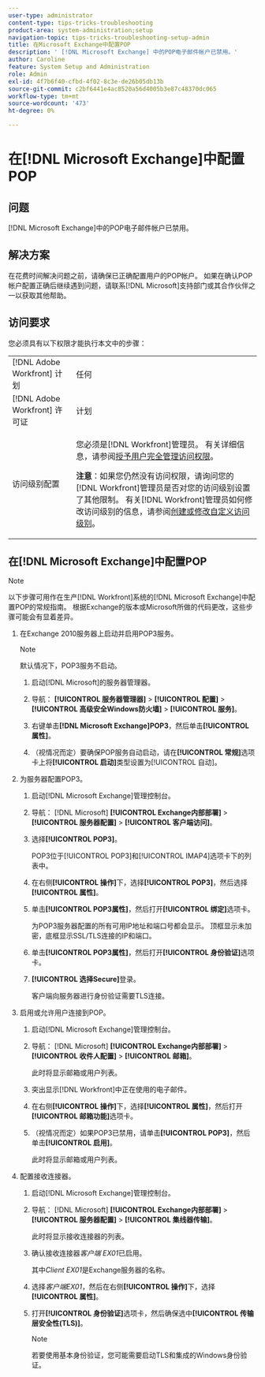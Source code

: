 ```yaml
---
user-type: administrator
content-type: tips-tricks-troubleshooting
product-area: system-administration;setup
navigation-topic: tips-tricks-troubleshooting-setup-admin
title: 在Microsoft Exchange中配置POP
description: ' [!DNL Microsoft Exchange] 中的POP电子邮件帐户已禁用。'
author: Caroline
feature: System Setup and Administration
role: Admin
exl-id: 4f7b6f40-cfbd-4f02-8c3e-de26b05db13b
source-git-commit: c2bf6441e4ac8520a56d4005b3e87c48370dc065
workflow-type: tm+mt
source-wordcount: '473'
ht-degree: 0%

---
```


# 在[!DNL Microsoft Exchange]中配置POP

## 问题

[!DNL Microsoft Exchange]中的POP电子邮件帐户已禁用。

## 解决方案

在花费时间解决问题之前，请确保已正确配置用户的POP帐户。 如果在确认POP帐户配置正确后继续遇到问题，请联系[!DNL Microsoft]支持部门或其合作伙伴之一以获取其他帮助。

<!--
<p data-mc-conditions="QuicksilverOrClassic.Draft mode">For instructions on integrating a POP account in Adobe Workfront, see .</p>
-->

## 访问要求

您必须具有以下权限才能执行本文中的步骤：

<table style="table-layout:auto"> 
 <col> 
 <col> 
 <tbody> 
  <tr> 
   <td role="rowheader">[!DNL Adobe Workfront] 计划</td> 
   <td>任何</td> 
  </tr> 
  <tr> 
   <td role="rowheader">[!DNL Adobe Workfront] 许可证</td> 
   <td>计划</td> 
  </tr> 
  <tr> 
   <td role="rowheader">访问级别配置</td> 
   <td> <p>您必须是[!DNL Workfront]管理员。 有关详细信息，请参阅<a href="../../administration-and-setup/add-users/configure-and-grant-access/grant-a-user-full-administrative-access.md" class="MCXref xref">授予用户完全管理访问权限</a>。</p> <p><b>注意</b>：如果您仍然没有访问权限，请询问您的[!DNL Workfront]管理员是否对您的访问级别设置了其他限制。 有关[!DNL Workfront]管理员如何修改访问级别的信息，请参阅<a href="../../administration-and-setup/add-users/configure-and-grant-access/create-modify-access-levels.md" class="MCXref xref">创建或修改自定义访问级别</a>。</p> </td> 
  </tr> 
 </tbody> 
</table>

## 在[!DNL Microsoft Exchange]中配置POP

>[!NOTE]
>
>以下步骤可用作在生产[!DNL Workfront]系统的[!DNL Microsoft Exchange]中配置POP的常规指南。 根据Exchange的版本或Microsoft所做的代码更改，这些步骤可能会有显着差异。

1. 在Exchange 2010服务器上启动并启用POP3服务。

   >[!NOTE]
   >
   >默认情况下，POP3服务不启动。

   1. 启动[!DNL Microsoft]的服务器管理器。
   1. 导航： **[!UICONTROL 服务器管理器]** > **[!UICONTROL 配置]** >**[!UICONTROL 高级安全Windows防火墙]** > **[!UICONTROL 服务]**。

   1. 右键单击&#x200B;**[!DNL Microsoft Exchange]POP3**，然后单击&#x200B;**[!UICONTROL 属性]**。

   1. （视情况而定）要确保POP服务自动启动，请在&#x200B;**[!UICONTROL 常规]**&#x200B;选项卡上将&#x200B;**[!UICONTROL 启动]**&#x200B;类型设置为[!UICONTROL 自动]。

1. 为服务器配置POP3。

   1. 启动[!DNL Microsoft Exchange]管理控制台。
   1. 导航： [!DNL Microsoft] **[!UICONTROL Exchange内部部署]** > **[!UICONTROL 服务器配置]** > **[!UICONTROL 客户端访问]**。

   1. 选择&#x200B;**[!UICONTROL POP3]**。

      POP3位于[!UICONTROL POP3]和[!UICONTROL IMAP4]选项卡下的列表中。

   1. 在右侧&#x200B;**[!UICONTROL 操作]**&#x200B;下，选择&#x200B;**[!UICONTROL POP3]**，然后选择&#x200B;**[!UICONTROL 属性]**。

   1. 单击&#x200B;**[!UICONTROL POP3属性]**，然后打开&#x200B;**[!UICONTROL 绑定]**&#x200B;选项卡。

      为POP3服务器配置的所有可用IP地址和端口号都会显示。 顶框显示未加密，底框显示SSL/TLS连接的IP和端口。

   1. 单击&#x200B;**[!UICONTROL POP3属性]**，然后打开&#x200B;**[!UICONTROL 身份验证]**&#x200B;选项卡。

   1. **[!UICONTROL 选择Secure]**&#x200B;登录。

      客户端向服务器进行身份验证需要TLS连接。

1. 启用或允许用户连接到POP。

   1. 启动[!DNL Microsoft Exchange]管理控制台。
   1. 导航： [!DNL Microsoft] **[!UICONTROL Exchange内部部署]** > **[!UICONTROL 收件人配置]** > **[!UICONTROL 邮箱]**。

      此时将显示邮箱或用户列表。

   1. 突出显示[!DNL Workfront]中正在使用的电子邮件。
   1. 在右侧&#x200B;**[!UICONTROL 操作]**&#x200B;下，选择&#x200B;**[!UICONTROL 属性]**，然后打开&#x200B;**[!UICONTROL 邮箱功能]**&#x200B;选项卡。

   1. （视情况而定）如果POP3已禁用，请单击&#x200B;**[!UICONTROL POP3]**，然后单击&#x200B;**[!UICONTROL 启用]**。

      此时将显示邮箱或用户列表。

1. 配置接收连接器。

   1. 启动[!DNL Microsoft Exchange]管理控制台。
   1. 导航： [!DNL Microsoft] **[!UICONTROL Exchange内部部署]** > **[!UICONTROL 服务器配置]** > **[!UICONTROL 集线器传输]**。

      此时将显示接收连接器的列表。

   1. 确认接收连接器&#x200B;*客户端* *EX01*&#x200B;已启用。

      其中&#x200B;*Client* *EX01*&#x200B;是Exchange服务器的名称。

   1. 选择&#x200B;*客户端EX01*，然后在右侧&#x200B;**[!UICONTROL 操作]**&#x200B;下，选择&#x200B;**[!UICONTROL 属性]**。

   1. 打开&#x200B;**[!UICONTROL 身份验证]**&#x200B;选项卡，然后确保选中&#x200B;**[!UICONTROL 传输层安全性(TLS)]**。

      >[!NOTE]
      >
      >若要使用基本身份验证，您可能需要启动TLS和集成的Windows身份验证。

